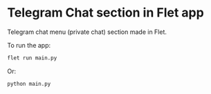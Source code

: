 # Telegram Chat section in Flet app

Telegram chat menu (private chat) section made in Flet.

To run the app:

```bash
flet run main.py
```
Or:
```bash
python main.py
```